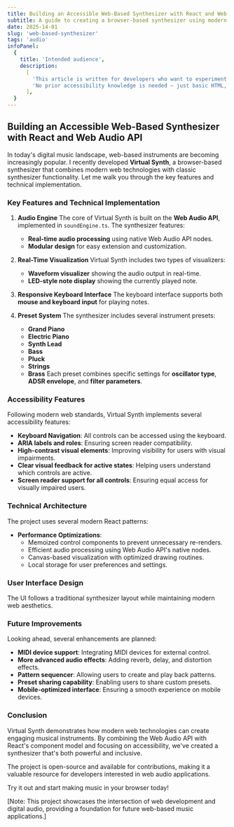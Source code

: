 ```yaml
---
title: Building an Accessible Web-Based Synthesizer with React and Web Audio API
subtitle: A guide to creating a browser-based synthesizer using modern web technologies.
date: 2025-14-01
slug: 'web-based-synthesizer'
tags: 'audio'
infoPanel:
  {
    title: 'Intended audience',
    description:
      [
        'This article is written for developers who want to esperiment with Web Audio Api.',
        'No prior accessibility knowledge is needed – just basic HTML, CSS, and JavaScript skills.',
      ],
  }
---
```


## Building an Accessible Web-Based Synthesizer with React and Web Audio API
In today's digital music landscape, web-based instruments are becoming increasingly popular. I recently developed **Virtual Synth**, a browser-based synthesizer that combines modern web technologies with classic synthesizer functionality. Let me walk you through the key features and technical implementation.

### Key Features and Technical Implementation
1. **Audio Engine**
   The core of Virtual Synth is built on the **Web Audio API**, implemented in `soundEngine.ts`. The synthesizer features:
   - **Real-time audio processing** using native Web Audio API nodes.
   - **Modular design** for easy extension and customization.

2. **Real-Time Visualization**
   Virtual Synth includes two types of visualizers:
   - **Waveform visualizer** showing the audio output in real-time.
   - **LED-style note display** showing the currently played note.

3. **Responsive Keyboard Interface**
   The keyboard interface supports both **mouse and keyboard input** for playing notes.

4. **Preset System**
   The synthesizer includes several instrument presets:
   - **Grand Piano**
   - **Electric Piano**
   - **Synth Lead**
   - **Bass**
   - **Pluck**
   - **Strings**
   - **Brass**
   Each preset combines specific settings for **oscillator type**, **ADSR envelope**, and **filter parameters**.

### Accessibility Features
Following modern web standards, Virtual Synth implements several accessibility features:
- **Keyboard Navigation**: All controls can be accessed using the keyboard.
- **ARIA labels and roles**: Ensuring screen reader compatibility.
- **High-contrast visual elements**: Improving visibility for users with visual impairments.
- **Clear visual feedback for active states**: Helping users understand which controls are active.
- **Screen reader support for all controls**: Ensuring equal access for visually impaired users.

### Technical Architecture
The project uses several modern React patterns:
- **Performance Optimizations**: 
  - Memoized control components to prevent unnecessary re-renders.
  - Efficient audio processing using Web Audio API's native nodes.
  - Canvas-based visualization with optimized drawing routines.
  - Local storage for user preferences and settings.

### User Interface Design
The UI follows a traditional synthesizer layout while maintaining modern web aesthetics.

### Future Improvements
Looking ahead, several enhancements are planned:
- **MIDI device support**: Integrating MIDI devices for external control.
- **More advanced audio effects**: Adding reverb, delay, and distortion effects.
- **Pattern sequencer**: Allowing users to create and play back patterns.
- **Preset sharing capability**: Enabling users to share custom presets.
- **Mobile-optimized interface**: Ensuring a smooth experience on mobile devices.

### Conclusion
Virtual Synth demonstrates how modern web technologies can create engaging musical instruments. By combining the Web Audio API with React's component model and focusing on accessibility, we've created a synthesizer that's both powerful and inclusive.

The project is open-source and available for contributions, making it a valuable resource for developers interested in web audio applications.

Try it out and start making music in your browser today!

[Note: This project showcases the intersection of web development and digital audio, providing a foundation for future web-based music applications.]
